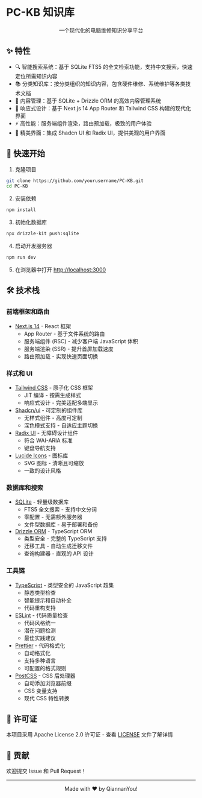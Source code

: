 # PC-KB 知识库

<div align="center">

一个现代化的电脑维修知识分享平台

</div>

## ✨ 特性

- 🔍 智能搜索系统：基于 SQLite FTS5 的全文检索功能，支持中文搜索，快速定位所需知识内容
- 📚 分类知识库：按分类组织的知识内容，包含硬件维修、系统维护等各类技术文档
- 🎯 内容管理：基于 SQLite + Drizzle ORM 的高效内容管理系统
- 📱 响应式设计：基于 Next.js 14 App Router 和 Tailwind CSS 构建的现代化界面
- ⚡️ 高性能：服务端组件渲染，路由预加载，极致的用户体验
- 🎨 精美界面：集成 Shadcn UI 和 Radix UI，提供美观的用户界面

## 🚀 快速开始

1. 克隆项目
```bash
git clone https://github.com/yourusername/PC-KB.git
cd PC-KB
```

2. 安装依赖
```bash
npm install
```

3. 初始化数据库
```bash
npx drizzle-kit push:sqlite
```

4. 启动开发服务器
```bash
npm run dev
```

5. 在浏览器中打开 [http://localhost:3000](http://localhost:3000)

## 🛠️ 技术栈

### 前端框架和路由
- [Next.js 14](https://nextjs.org/) - React 框架
  - App Router - 基于文件系统的路由
  - 服务端组件 (RSC) - 减少客户端 JavaScript 体积
  - 服务端渲染 (SSR) - 提升首屏加载速度
  - 路由预加载 - 实现快速页面切换

### 样式和 UI
- [Tailwind CSS](https://tailwindcss.com/) - 原子化 CSS 框架
  - JIT 编译 - 按需生成样式
  - 响应式设计 - 完美适配多端显示
- [Shadcn/ui](https://ui.shadcn.com/) - 可定制的组件库
  - 无样式组件 - 高度可定制
  - 深色模式支持 - 自适应主题切换
- [Radix UI](https://www.radix-ui.com/) - 无障碍设计组件
  - 符合 WAI-ARIA 标准
  - 键盘导航支持
- [Lucide Icons](https://lucide.dev/) - 图标库
  - SVG 图标 - 清晰且可缩放
  - 一致的设计风格

### 数据库和搜索
- [SQLite](https://www.sqlite.org/) - 轻量级数据库
  - FTS5 全文搜索 - 支持中文分词
  - 零配置 - 无需额外服务器
  - 文件型数据库 - 易于部署和备份
- [Drizzle ORM](https://orm.drizzle.team/) - TypeScript ORM
  - 类型安全 - 完整的 TypeScript 支持
  - 迁移工具 - 自动生成迁移文件
  - 查询构建器 - 直观的 API 设计

### 工具链
- [TypeScript](https://www.typescriptlang.org/) - 类型安全的 JavaScript 超集
  - 静态类型检查
  - 智能提示和自动补全
  - 代码重构支持
- [ESLint](https://eslint.org/) - 代码质量检查
  - 代码风格统一
  - 潜在问题检测
  - 最佳实践建议
- [Prettier](https://prettier.io/) - 代码格式化
  - 自动格式化
  - 支持多种语言
  - 可配置的格式规则
- [PostCSS](https://postcss.org/) - CSS 后处理器
  - 自动添加浏览器前缀
  - CSS 变量支持
  - 现代 CSS 特性转换

## 📝 许可证

本项目采用 Apache License 2.0 许可证 - 查看 [LICENSE](LICENSE) 文件了解详情

## 🤝 贡献

欢迎提交 Issue 和 Pull Request！

---

<div align="center">
Made with ❤️ by QiannanYou!
</div>
